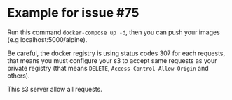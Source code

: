 # Example for issue #75

Run this command `docker-compose up -d`, then you can push your images (e.g localhost:5000/alpine).

Be careful, the docker registry is using status codes 307 for each requests, that means you must configure your s3 to accept same requests as your private registry (that means `DELETE`, `Access-Control-Allow-Origin` and others).

This s3 server allow all requests.